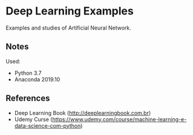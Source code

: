 # Deep Learning Examples

Examples and studies of Artificial Neural Network.

## Notes
Used:
* Python 3.7
* Anaconda 2019.10

## References
* Deep Learning Book (http://deeplearningbook.com.br)
* Udemy Curse (https://www.udemy.com/course/machine-learning-e-data-science-com-python)